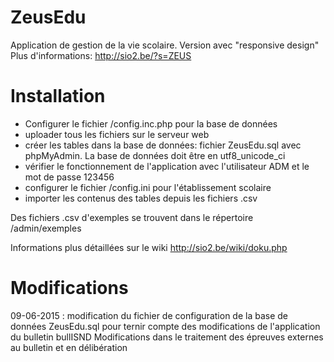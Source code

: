 ZeusEdu
=======
Application de gestion de la vie scolaire. Version avec "responsive design"
Plus d'informations: http://sio2.be/?s=ZEUS

Installation
============

 - Configurer le fichier /config.inc.php pour la base de données
 - uploader tous les fichiers sur le serveur web
 - créer les tables dans la base de données: fichier ZeusEdu.sql avec phpMyAdmin. La base de données doit être en utf8_unicode_ci
 - vérifier le fonctionnement de l'application avec l'utilisateur ADM et le mot de passe 123456
 - configurer le fichier /config.ini pour l'établissement scolaire
 - importer les contenus des tables depuis les fichiers .csv
 
 Des fichiers .csv d'exemples se trouvent dans le répertoire /admin/exemples
 
 Informations plus détaillées sur le wiki http://sio2.be/wiki/doku.php
 
 Modifications
 =============
 
09-06-2015 : modification du fichier de configuration de la base de données ZeusEdu.sql pour ternir compte des modifications de l'application du bulletin bullISND
Modifications dans le traitement des épreuves externes au bulletin et en délibération


